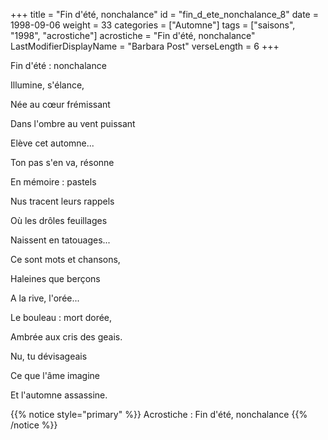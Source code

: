 +++
title = "Fin d'été, nonchalance"
id = "fin_d_ete_nonchalance_8"
date = 1998-09-06
weight = 33
categories = ["Automne"]
tags = ["saisons", "1998", "acrostiche"]
acrostiche = "Fin d'été, nonchalance"
LastModifierDisplayName = "Barbara Post"
verseLength = 6
+++

Fin d'été : nonchalance

Illumine, s'élance,

Née au cœur frémissant

Dans l'ombre au vent puissant

Elève cet automne...

Ton pas s'en va, résonne

En mémoire : pastels

Nus tracent leurs rappels

Où les drôles feuillages

Naissent en tatouages...

Ce sont mots et chansons,

Haleines que berçons

A la rive, l'orée...

Le bouleau : mort dorée,

Ambrée aux cris des geais.

Nu, tu dévisageais

Ce que l'âme imagine

Et l'automne assassine.

{{% notice style="primary" %}}
Acrostiche : Fin d'été, nonchalance
{{% /notice %}}
